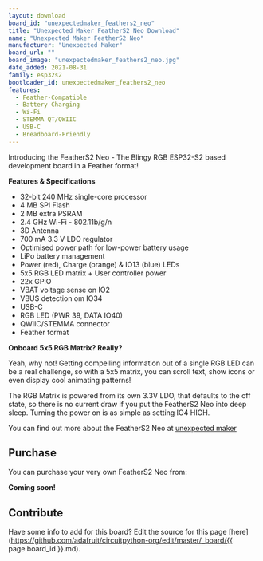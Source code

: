 ```yaml
---
layout: download
board_id: "unexpectedmaker_feathers2_neo"
title: "Unexpected Maker FeatherS2 Neo Download"
name: "Unexpected Maker FeatherS2 Neo"
manufacturer: "Unexpected Maker"
board_url: ""
board_image: "unexpectedmaker_feathers2_neo.jpg"
date_added: 2021-08-31
family: esp32s2
bootloader_id: unexpectedmaker_feathers2_neo
features:
  - Feather-Compatible
  - Battery Charging
  - Wi-Fi
  - STEMMA QT/QWIIC
  - USB-C
  - Breadboard-Friendly
---
```


Introducing the FeatherS2 Neo - The Blingy RGB ESP32-S2 based development board in a Feather format!

**Features & Specifications**
 - 32-bit 240 MHz single-core processor 
 - 4 MB SPI Flash
 - 2 MB extra PSRAM
 - 2.4 GHz Wi-Fi - 802.11b/g/n
 - 3D Antenna
 - 700 mA 3.3 V LDO regulator
 - Optimised power path for low-power battery usage
 - LiPo battery management
 - Power (red), Charge (orange) & IO13 (blue) LEDs
 - 5x5 RGB LED matrix + User controller power
 - 22x GPIO
 - VBAT voltage sense on IO2
 - VBUS detection om IO34
 - USB-C
 - RGB LED (PWR 39, DATA IO40)
 - QWIIC/STEMMA connector
 - Feather format

**Onboard 5x5 RGB Matrix? Really?**

Yeah, why not! Getting compelling information out of a single RGB LED can be a real challenge, so with a 5x5 matrix, you can scroll text, show icons or even display cool animating patterns! 

The RGB Matrix is powered from its own 3.3V LDO, that defaults to the off state, so there is no current draw if you put the FeatherS2 Neo into deep sleep. Turning the power on is as simple as setting IO4 HIGH.

You can find out more about the FeatherS2 Neo at [unexpected maker](https://unexpectedmaker.com/feathers2-neo-soon)

## Purchase
You can purchase your very own FeatherS2 Neo from:

**Coming soon!**

## Contribute

Have some info to add for this board? Edit the source for this page [here](https://github.com/adafruit/circuitpython-org/edit/master/_board/{{ page.board_id }}.md).
